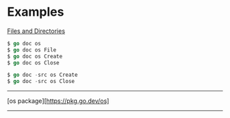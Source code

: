 # Examples
[Files and Directories](https://www.golangprograms.com/files-directories-examples.html)

```go
$ go doc os
$ go doc os File
$ go doc os Create
$ go doc os Close

$ go doc -src os Create
$ go doc -src os Close
```

***

[os package][https://pkg.go.dev/os]

***
